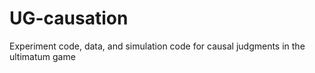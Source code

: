# UG-causation
Experiment code, data, and simulation code for causal judgments in the ultimatum game
